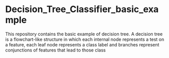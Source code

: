 # Decision_Tree_Classifier_basic_example
This repository contains the basic example of decision tree. A decision tree is a flowchart-like structure in which each internal node represents a test on a feature, each leaf node represents a class label and branches represent conjunctions of features that lead to those class
